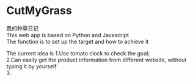 # CutMyGrass
我的种草日记  
This web app is based on Python and Javascript  
The function is to set up the target and how to achieve it  

The current idea is 
1.Use tomato clock to check the goal;  
2.Can easily get the product information from different website, without typing it by yourself  
3.
